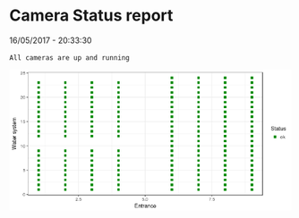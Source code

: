 Camera Status report
================
16/05/2017 - 20:33:30

    All cameras are up and running

![](camreport_files/figure-markdown_github/unnamed-chunk-2-1.png)
